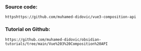 ### Source code:
```  
httpshttps://github.com/muhamed-didovic/vue3-composition-api  
```  
  
### Tutorial on Github:  
```  
https://github.com/muhamed-didovic/obsidian-tutorials/tree/main/Vue%203%20Composition%20API
```